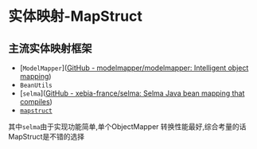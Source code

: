 # 实体映射-MapStruct

## 主流实体映射框架
  * [`ModelMapper`]([GitHub - modelmapper/modelmapper: Intelligent object mapping](https://github.com/modelmapper/modelmapper))
  * `BeanUtils`
  * [`selma`]([GitHub - xebia-france/selma: Selma Java bean mapping that compiles](https://github.com/xebia-france/selma))
  * [`mapstruct`](https://github.com/mapstruct/mapstruct)
 
其中`selma`由于实现功能简单,单个ObjectMapper 转换性能最好,综合考量的话MapStruct是不错的选择